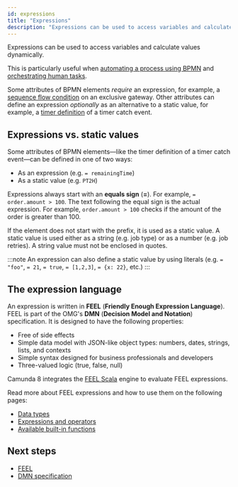 ```yaml
---
id: expressions
title: "Expressions"
description: "Expressions can be used to access variables and calculate values dynamically."
---
```


Expressions can be used to access variables and calculate values dynamically.

This is particularly useful when [automating a process using BPMN](../../guides/automating-a-process-using-bpmn.md) and [orchestrating human tasks](../../guides/getting-started-orchestrate-human-tasks.md).

Some attributes of BPMN elements _require_ an expression, for example, a [sequence flow condition](/components/modeler/bpmn/exclusive-gateways/exclusive-gateways.md#conditions) on an exclusive
gateway. Other attributes can define an expression _optionally_ as an alternative to a static value, for example, a
[timer definition](/components/modeler/bpmn/timer-events/timer-events.md#timers) of a timer catch event.

## Expressions vs. static values

Some attributes of BPMN elements—like the timer definition of a timer catch event—can be defined in one of two ways:

- As an expression (e.g. `= remainingTime`)
- As a static value (e.g. `PT2H`)

Expressions always start with an **equals sign** (**=**). For example, `= order.amount > 100`. The text following the equal sign is the actual expression. For example, `order.amount > 100` checks if the amount of the order is greater than 100.

If the element does not start with the prefix, it is used as a static value. A static value is used either as a string (e.g. job type) or as a number (e.g. job retries). A string value must not be enclosed in quotes.

:::note
An expression can also define a static value by using literals (e.g. `= "foo"`, `= 21`, `= true`, `= [1,2,3]`, `= {x: 22}`, etc.)
:::

## The expression language

An expression is written in **FEEL** (**Friendly Enough Expression Language**). FEEL is part of the OMG's **DMN** (**Decision Model and Notation**) specification. It is designed to have the following properties:

- Free of side effects
- Simple data model with JSON-like object types: numbers, dates, strings, lists, and contexts
- Simple syntax designed for business professionals and developers
- Three-valued logic (true, false, null)

Camunda 8 integrates the [FEEL Scala](https://github.com/camunda/feel-scala) engine to evaluate FEEL expressions.

Read more about FEEL expressions and how to use them on the following pages:

- [Data types](/docs/components/modeler/feel/language-guide/feel-data-types.md)
- [Expressions and operators](/docs/components/modeler/feel/language-guide/feel-expressions-introduction.md)
- [Available built-in functions](/docs/components/modeler/feel/builtin-functions/feel-built-in-functions-introduction.md)

## Next steps

- [FEEL](/components/modeler/feel/what-is-feel.md)
- [DMN specification](https://www.omg.org/spec/DMN/About-DMN/)
